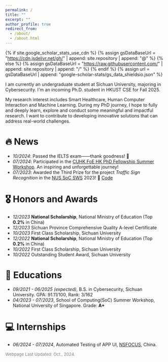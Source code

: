 ```yaml
---
permalink: /
title: ""
excerpt: ""
author_profile: true
redirect_from: 
  - /about/
  - /about.html
---
```


{% if site.google_scholar_stats_use_cdn %}
{% assign gsDataBaseUrl = "https://cdn.jsdelivr.net/gh/" | append: site.repository | append: "@" %}
{% else %}
{% assign gsDataBaseUrl = "https://raw.githubusercontent.com/" | append: site.repository | append: "/" %}
{% endif %}
{% assign url = gsDataBaseUrl | append: "google-scholar-stats/gs_data_shieldsio.json" %}

<span class='anchor' id='about-me'></span>

I am currently an undergraduate student at Sichuan University, majoring in Cybersecurity. I'm an incoming Ph.D. student in HKUST CSE for Fall 2025.

My research interest includes Smart Healthcare, Human Computer Interaction and Machine Learning. During my PhD journey, I hope to fully and deeply learn, explore and conduct some meaningful and impactful research. I want to contribute to developing innovative solutions that can address real-world challenges.


# 🔥 News
- *10/2024*: Passed the IELTS exam——thank goodness! 🎉
- *07/2024*: Participated in the [CUHK FoE HK PhD Fellowship Summer Workshop](https://hkpfs.erg.cuhk.edu.hk/). An inspiring and unforgettable journey!
- *07/2023*: Awarded the Third Prize for the project *Traffic Sign Recognition* in the [NUS SoC SWS](https://sws.comp.nus.edu.sg/Home.html) 2023! 🎉 [Code](https://github.com/yx1ntan/Traffic_Sign_Recognition) 


<!--
# 📝 Publication 

<div class='paper-box'><div class='paper-box-image'><div><div class="badge">CVPR 2016</div><img src='images/500x300.png' alt="sym" width="100%"></div></div>
<div class='paper-box-text' markdown="1">

[Deep Residual Learning for Image Recognition](https://openaccess.thecvf.com/content_cvpr_2016/papers/He_Deep_Residual_Learning_CVPR_2016_paper.pdf)

**Kaiming He**, Xiangyu Zhang, Shaoqing Ren, Jian Sun

[**Project**](https://scholar.google.com/citations?view_op=view_citation&hl=zh-CN&user=DhtAFkwAAAAJ&citation_for_view=DhtAFkwAAAAJ:ALROH1vI_8AC) <strong><span class='show_paper_citations' data='DhtAFkwAAAAJ:ALROH1vI_8AC'></span></strong>
- Lorem ipsum dolor sit amet, consectetur adipiscing elit. Vivamus ornare aliquet ipsum, ac tempus justo dapibus sit amet. 
</div>
</div>

- [Lorem ipsum dolor sit amet, consectetur adipiscing elit. Vivamus ornare aliquet ipsum, ac tempus justo dapibus sit amet](https://github.com), A, B, C, **CVPR 2020**
-->

# 🎖 Honors and Awards
- *12/2023* **National Scholarship**, National Ministry of Education (Top **0.2%** in China)
- *12/2023* Sichuan Province Comprehensive Quality A-level Certificate
- *10/2023* First Class Scholarship, Sichuan University
- *12/2022* **National Scholarship**, National Ministry of Education (Top **0.2%** in China)
- *10/2022* First Class Scholarship, Sichuan University
- *10/2022* Outstanding Student Award, Sichuan University

# 📖 Educations
- *09/2021 - 06/2025 (expected)*, B.S. in Cybersecurity, Sichuan University. GPA: 91.11/100, Rank: 3/162
- *04/2023 - 07/2023*, School of Computing(SoC) Summer Workshop, National University of Singapore. Grade: **A+**

<!--
# 💬 Invited Talks
- *2021.06*, Lorem ipsum dolor sit amet, consectetur adipiscing elit. Vivamus ornare aliquet ipsum, ac tempus justo dapibus sit amet. 
- *2021.03*, Lorem ipsum dolor sit amet, consectetur adipiscing elit. Vivamus ornare aliquet ipsum, ac tempus justo dapibus sit amet.  \| [\[video\]](https://github.com/)
-->

# 💻 Internships
- *06/2024 - 07/2024*, Automated Testing of APP UI, [NSFOCUS](https://nsfocusglobal.com/), China.

<span style="color:gray; font-size: small;">Webpage Last Updated: Oct., 2024.</span>
